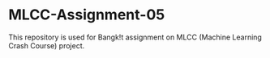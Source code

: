 # MLCC-Assignment-05

This repository is used for Bangk!t assignment on MLCC (Machine Learning Crash Course) project.


